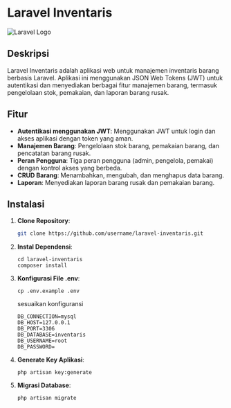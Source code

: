 # Laravel Inventaris

![Laravel Logo](https://raw.githubusercontent.com/laravel/art/master/logo-lockup/5%20SVG/2%20CMYK/1%20Full%20Color/laravel-logolockup-cmyk-red.svg)

## Deskripsi

Laravel Inventaris adalah aplikasi web untuk manajemen inventaris barang berbasis Laravel. Aplikasi ini menggunakan JSON Web Tokens (JWT) untuk autentikasi dan menyediakan berbagai fitur manajemen barang, termasuk pengelolaan stok, pemakaian, dan laporan barang rusak.

## Fitur

-   **Autentikasi menggunakan JWT**: Menggunakan JWT untuk login dan akses aplikasi dengan token yang aman.
-   **Manajemen Barang**: Pengelolaan stok barang, pemakaian barang, dan pencatatan barang rusak.
-   **Peran Pengguna**: Tiga peran pengguna (admin, pengelola, pemakai) dengan kontrol akses yang berbeda.
-   **CRUD Barang**: Menambahkan, mengubah, dan menghapus data barang.
-   **Laporan**: Menyediakan laporan barang rusak dan pemakaian barang.

## Instalasi

1. **Clone Repository**:
    ```bash
    git clone https://github.com/username/laravel-inventaris.git
    ```
2. **Instal Dependensi**:
    ```
    cd laravel-inventaris
    composer install
    ```
3. **Konfigurasi File .env**:

    ```
    cp .env.example .env
    ```

    sesuaikan konfiguransi

    ```
    DB_CONNECTION=mysql
    DB_HOST=127.0.0.1
    DB_PORT=3306
    DB_DATABASE=inventaris
    DB_USERNAME=root
    DB_PASSWORD=

    ```

4. **Generate Key Aplikasi**:
    ```
    php artisan key:generate
    ```
5. **Migrasi Database**:
    ```
    php artisan migrate
    ```
